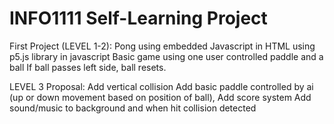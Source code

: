 # INFO1111 Self-Learning Project

First Project (LEVEL 1-2):
Pong using embedded Javascript in HTML using p5.js library in javascript
Basic game using one user controlled paddle and a ball
If ball passes left side, ball resets.

LEVEL 3 Proposal:
Add vertical collision
Add basic paddle controlled by ai (up or down movement based on position of ball),
Add score system
Add sound/music to background and when hit collision detected
